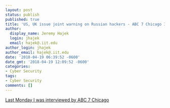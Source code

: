 ```yaml
---
layout: post
status: publish
published: true
title: 'US, UK issue joint warning on Russian hackers - ABC 7 Chicago Interview'
author:
  display_name: Jeremy Hajek
  login: jhajek
  email: hajek@.iit.edu
author_login: jhajek
author_email: hajek@.iit.edu
date: '2018-04-19 06:39:52 -0600'
date_gmt: '2018-04-19 12:09:52 -0600'
categories:
- Cyber Security
tags: 
- Cyber Security 
comments: []
---
```


[Last Monday I was interviewed by ABC 7 Chicago](http://abc7chicago.com/technology/us-uk-issue-joint-warning-on-russian-hackers/3353043/)
